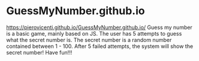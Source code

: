 # GuessMyNumber.github.io
https://pierovicenti.github.io/GuessMyNumber.github.io/
Guess my number is a basic game, mainly based on JS.
The user has 5 attempts to guess what the secret number is.
The secret number is a random number contained between 1 - 100.
After 5 failed attempts, the system will show the secret number!
Have fun!!!
